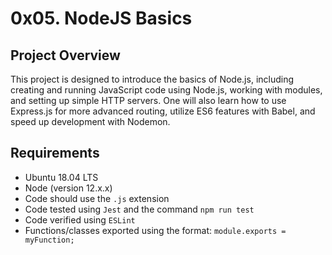 # 0x05. NodeJS Basics

## Project Overview

This project is designed to introduce the basics of Node.js, including creating and running JavaScript code using Node.js, working with modules, and setting up simple HTTP servers. One will also learn how to use Express.js for more advanced routing, utilize ES6 features with Babel, and speed up development with Nodemon.

## Requirements

- Ubuntu 18.04 LTS
- Node (version 12.x.x)
- Code should use the `.js` extension
- Code tested using `Jest` and the command `npm run test`
- Code verified using `ESLint`
- Functions/classes exported using the format: `module.exports = myFunction;`
